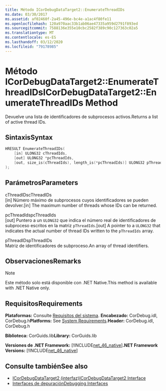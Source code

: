 ```yaml
---
title: Método ICorDebugDataTarget2::EnumerateThreadIDs
ms.date: 03/30/2017
ms.assetid: af02460f-2a45-496e-bc4e-a1ac4f80fe11
ms.openlocfilehash: 120a970aac33b1ab06ae47335a959d2791f893ed
ms.sourcegitcommit: 7588136e355e10cbc2582f389c90c127363c02a5
ms.translationtype: MT
ms.contentlocale: es-ES
ms.lasthandoff: 03/12/2020
ms.locfileid: "79178985"
---
```

# <a name="icordebugdatatarget2enumeratethreadids-method"></a><span data-ttu-id="f1b8b-102">Método ICorDebugDataTarget2::EnumerateThreadIDs</span><span class="sxs-lookup"><span data-stu-id="f1b8b-102">ICorDebugDataTarget2::EnumerateThreadIDs Method</span></span>
<span data-ttu-id="f1b8b-103">Devuelve una lista de identificadores de subprocesos activos.</span><span class="sxs-lookup"><span data-stu-id="f1b8b-103">Returns a list of active thread IDs.</span></span>  
  
## <a name="syntax"></a><span data-ttu-id="f1b8b-104">Sintaxis</span><span class="sxs-lookup"><span data-stu-id="f1b8b-104">Syntax</span></span>  
  
```cpp  
HRESULT EnumerateThreadIDs(  
    [in] ULONG32 cThreadIds,
    [out] ULONG32 *pcThreadIds,
    [out, size_is(cThreadIds), length_is(*pcThreadIds)] ULONG32 pThreadIds[]  
);  
```  
  
## <a name="parameters"></a><span data-ttu-id="f1b8b-105">Parámetros</span><span class="sxs-lookup"><span data-stu-id="f1b8b-105">Parameters</span></span>  
 <span data-ttu-id="f1b8b-106">cThreadIDs</span><span class="sxs-lookup"><span data-stu-id="f1b8b-106">cThreadIDs</span></span>  
 <span data-ttu-id="f1b8b-107">[in] Número máximo de subprocesos cuyos identificadores se pueden devolver.</span><span class="sxs-lookup"><span data-stu-id="f1b8b-107">[in] The maximum number of threads whose IDs can be returned.</span></span>  
  
 <span data-ttu-id="f1b8b-108">pcThreadIds</span><span class="sxs-lookup"><span data-stu-id="f1b8b-108">pcThreadIds</span></span>  
 <span data-ttu-id="f1b8b-109">[out] Puntero a un `ULONG32` que indica el número real de identificadores de subproceso escritos en la matriz `pThreadIds`.</span><span class="sxs-lookup"><span data-stu-id="f1b8b-109">[out] A pointer to a `ULONG32` that indicates the actual number of thread IDs written to the `pThreadIds` array.</span></span>  
  
 <span data-ttu-id="f1b8b-110">pThreadIDs</span><span class="sxs-lookup"><span data-stu-id="f1b8b-110">pThreadIDs</span></span>  
 <span data-ttu-id="f1b8b-111">Matriz de identificadores de subproceso.</span><span class="sxs-lookup"><span data-stu-id="f1b8b-111">An array of thread identifiers.</span></span>  
  
## <a name="remarks"></a><span data-ttu-id="f1b8b-112">Observaciones</span><span class="sxs-lookup"><span data-stu-id="f1b8b-112">Remarks</span></span>  
  
> [!NOTE]
> <span data-ttu-id="f1b8b-113">Este método solo está disponible con .NET Native.</span><span class="sxs-lookup"><span data-stu-id="f1b8b-113">This method is available with .NET Native only.</span></span>  
  
## <a name="requirements"></a><span data-ttu-id="f1b8b-114">Requisitos</span><span class="sxs-lookup"><span data-stu-id="f1b8b-114">Requirements</span></span>  
 <span data-ttu-id="f1b8b-115">**Plataformas:** Consulte [Requisitos del sistema](../../../../docs/framework/get-started/system-requirements.md). **Encabezado:** CorDebug.idl, CorDebug.h</span><span class="sxs-lookup"><span data-stu-id="f1b8b-115">**Platforms:** See [System Requirements](../../../../docs/framework/get-started/system-requirements.md).**Header:** CorDebug.idl, CorDebug.h</span></span>  
  
 <span data-ttu-id="f1b8b-116">**Biblioteca:** CorGuids.lib</span><span class="sxs-lookup"><span data-stu-id="f1b8b-116">**Library:** CorGuids.lib</span></span>  
  
 <span data-ttu-id="f1b8b-117">**Versiones de .NET Framework:** [!INCLUDE[net_46_native](../../../../includes/net-46-native-md.md)]</span><span class="sxs-lookup"><span data-stu-id="f1b8b-117">**.NET Framework Versions:** [!INCLUDE[net_46_native](../../../../includes/net-46-native-md.md)]</span></span>  
  
## <a name="see-also"></a><span data-ttu-id="f1b8b-118">Consulte también</span><span class="sxs-lookup"><span data-stu-id="f1b8b-118">See also</span></span>

- [<span data-ttu-id="f1b8b-119">ICorDebugDataTarget2 (interfaz)</span><span class="sxs-lookup"><span data-stu-id="f1b8b-119">ICorDebugDataTarget2 Interface</span></span>](icordebugdatatarget2-interface.md)
- [<span data-ttu-id="f1b8b-120">Interfaces de depuración</span><span class="sxs-lookup"><span data-stu-id="f1b8b-120">Debugging Interfaces</span></span>](debugging-interfaces.md)
